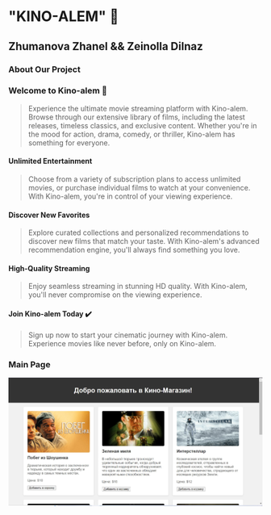 ﻿# "KINO-ALEM" :movie_camera:

## Zhumanova Zhanel && Zeinolla Dilnaz 

### About Our Project

### Welcome to Kino-alem :wave:

>Experience the ultimate movie streaming platform with Kino-alem. Browse through our extensive library of films, including the latest releases, timeless classics, and exclusive content. Whether you're in the mood for action, drama, comedy, or thriller, Kino-alem has something for everyone.

#### Unlimited Entertainment

>Choose from a variety of subscription plans to access unlimited movies, or purchase individual films to watch at your convenience. With Kino-alem, you're in control of your viewing experience.

#### Discover New Favorites

>Explore curated collections and personalized recommendations to discover new films that match your taste. With Kino-alem's advanced recommendation engine, you'll always find something you love.

#### High-Quality Streaming

>Enjoy seamless streaming in stunning HD quality. With Kino-alem, you'll never compromise on the viewing experience.

#### Join Kino-alem Today :heavy_check_mark:

>Sign up now to start your cinematic journey with Kino-alem. Experience movies like never before, only on Kino-alem.


### Main Page 

![Main-page](https://github.com/ddilnaz/KinoAlem/blob/main/front_end/main.jpeg)


